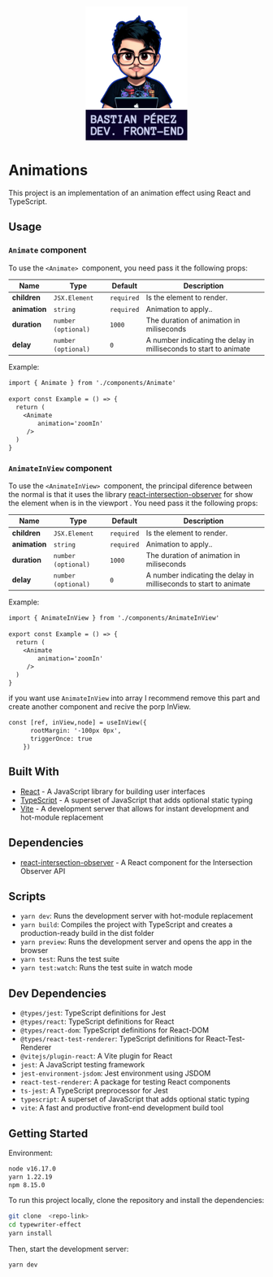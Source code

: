 <div align="center">
  <img alt="Logo" src="https://github.com/stuk4/animation-effect/blob/main/static/500x500.png" width="200" />
</div>
<div align="center">
  <img alt="Logo" src="https://github.com/stuk4/animation-effect/blob/main/static/gif_hero.gif" width="200" />
</div>

# Animations 

This project is an implementation of an animation effect using React and TypeScript.

## Usage
### `Animate` component
To use the `<Animate> `component, you need pass it the following props:

| Name                   | Type                      | Default     | Description                                                                                                                                                                                                                                                                                     |
| ---------------------- | ------------------------- | ----------- | ----------------------------------------------------------------------------------------------------------------------------------------------------------------------------------------------------------------------------------------------------------------------------------------------- |
| **children**               | `JSX.Element`                 | `required`  | Is the element to render.  |
| **animation**         | 	`string`                  | `required`     | Animation to apply..
| **duration**           | `number (optional)` | `1000` | The duration of animation in miliseconds        |
| **delay**           | `number (optional)`                  | `0` | A number indicating the  delay in milliseconds to start to animate |


Example:
```tsx
import { Animate } from './components/Animate'

export const Example = () => {
  return (
    <Animate 
		animation='zoomIn'
     />
  )
}

```
### `AnimateInView` component
To use the `<AnimateInView> `component, the principal diference between the normal is that it uses the library [react-intersection-observer](https://github.com/thebuilder/react-intersection-observer) for show  the element when is in the viewport . You need pass it the following props:

| Name                   | Type                      | Default     | Description                                                                                                                                                                                                                                                                                     |
| ---------------------- | ------------------------- | ----------- | ----------------------------------------------------------------------------------------------------------------------------------------------------------------------------------------------------------------------------------------------------------------------------------------------- |
| **children**               | `JSX.Element`                 | `required`  | Is the element to render.  |
| **animation**         | 	`string`                  | `required`     | Animation to apply..
| **duration**           | `number (optional)` | `1000` | The duration of animation in miliseconds        |
| **delay**           | `number (optional)`                  | `0` | A number indicating the  delay in milliseconds to start to animate |

Example:
```tsx
import { AnimateInView } from './components/AnimateInView'

export const Example = () => {
  return (
    <Animate 
		animation='zoomIn'
     />
  )
}
```
if you want use  `AnimateInView` into array I recommend remove this part and create another component and recive the porp InView.
```tsx
const [ref, inView,node] = useInView({
      rootMargin: '-100px 0px',
      triggerOnce: true
    })
```
## Built With
- [React](https://reactjs.org/) - A JavaScript library for building user interfaces
- [TypeScript](https://www.typescriptlang.org/) - A superset of JavaScript that adds optional static typing
- [Vite](https://github.com/vitejs/vite) - A development server that allows for instant development and hot-module replacement

## Dependencies
- [react-intersection-observer](https://github.com/thebuilder/react-intersection-observer) - A React component for the Intersection Observer API

## Scripts
- `yarn dev`: Runs the development server with hot-module replacement
- `yarn build`: Compiles the project with TypeScript and creates a production-ready build in the dist folder
- `yarn preview`: Runs the development server and opens the app in the browser
- `yarn test`: Runs the test suite
- `yarn test:watch`: Runs the test suite in watch mode

## Dev Dependencies
- `@types/jest`: TypeScript definitions for Jest
- `@types/react`: TypeScript definitions for React
- `@types/react-dom`: TypeScript definitions for React-DOM
- `@types/react-test-renderer`: TypeScript definitions for React-Test-Renderer
- `@vitejs/plugin-react`: A Vite plugin for React
- `jest`: A JavaScript testing framework
- `jest-environment-jsdom`: Jest environment using JSDOM
- `react-test-renderer`: A package for testing React components
- `ts-jest`: A TypeScript preprocessor for Jest
- `typescript`: A superset of JavaScript that adds optional static typing
- `vite`: A fast and productive front-end development build tool

## Getting Started
Environment:
```
node v16.17.0
yarn 1.22.19
npm 8.15.0
```
To run this project locally, clone the repository and install the dependencies:

```bash
git clone  <repo-link>
cd typewriter-effect
yarn install
```
Then, start the development server:
```bash
yarn dev
```
